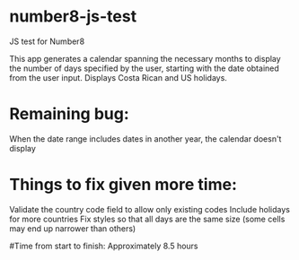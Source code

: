 # number8-js-test
JS test for Number8

This app generates a calendar spanning the necessary months to display the number of days specified by the user, starting with the date obtained from the user input. Displays Costa Rican and US holidays.


# Remaining bug:
When the date range includes dates in another year, the calendar doesn't display


# Things to fix given more time:
Validate the country code field to allow only existing codes
Include holidays for more countries
Fix styles so that all days are the same size (some cells may end up narrower than others)


#Time from start to finish: Approximately 8.5 hours